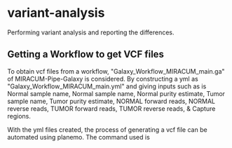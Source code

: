 # variant-analysis
Performing variant analysis and reporting the differences.

## Getting a Workflow to get VCF files
To obtain vcf files from a workflow, "Galaxy_Workflow_MIRACUM_main.ga" of MIRACUM-Pipe-Galaxy is considered. By constructing a yml as "Galaxy_Workflow_MIRACUM_main.yml" and giving inputs such as is Normal sample name, Normal sample name, Normal purity estimate, Tumor sample name, Tumor purity estimate, NORMAL forward reads, NORMAL reverse reads, TUMOR forward reads, TUMOR reverse reads, & Capture regions. 

With the yml files created, the process of generating a vcf file can be automated using planemo. The command used is 
